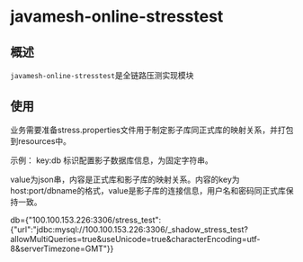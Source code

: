 # javamesh-online-stresstest

## 概述

`javamesh-online-stresstest`是全链路压测实现模块

## 使用

业务需要准备stress.properties文件用于制定影子库同正式库的映射关系，并打包到resources中。

示例：
key:db 标识配置影子数据库信息，为固定字符串。

value为json串，内容是正式库和影子库的映射关系。内容的key为host:port/dbname的格式，value是影子库的连接信息，用户名和密码同正式库保持一致。

db={"100.100.153.226:3306/stress_test":{"url":"jdbc:mysql://100.100.153.226:3306/_shadow_stress_test?allowMultiQueries=true&useUnicode=true&characterEncoding=utf-8&serverTimezone=GMT"}}
